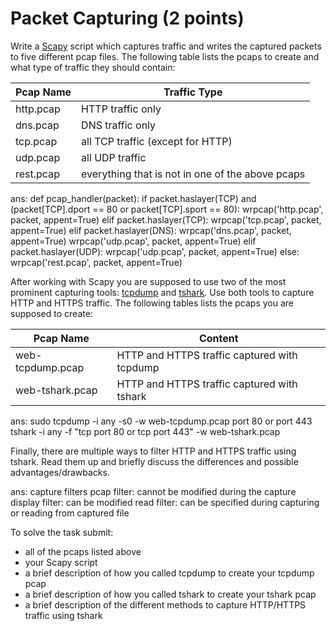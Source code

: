 # Packet Capturing (2 points)
Write a [Scapy](https://scapy.net/) script which captures traffic and writes the captured packets to five different pcap files. The following table lists the pcaps to create and what type of traffic they should contain:

| Pcap Name | Traffic Type |
| --------- | ------------ |
| http.pcap | HTTP traffic only |
| dns.pcap | DNS traffic only |
| tcp.pcap | all TCP traffic (except for HTTP) |
| udp.pcap | all UDP traffic |
| rest.pcap | everything that is not in one of the above pcaps |

ans:
def pcap_handler(packet):
	if packet.haslayer(TCP) and (packet[TCP].dport == 80 or packet[TCP].sport == 80):
		wrpcap('http.pcap', packet, appent=True)
	elif packet.haslayer(TCP):
		wrpcap('tcp.pcap', packet, appent=True)
	elif packet.haslayer(DNS):
		wrpcap('dns.pcap', packet, appent=True)
		wrpcap('udp.pcap', packet, appent=True)
	elif packet.haslayer(UDP):
		wrpcap('udp.pcap', packet, appent=True)
	else:
		wrpcap('rest.pcap', packet, appent=True)



After working with Scapy you are supposed to use two of the most prominent capturing tools: [tcpdump](https://www.tcpdump.org/) and [tshark](https://www.wireshark.org/docs/man-pages/tshark.html). Use both tools to capture HTTP and HTTPS traffic. The following tables lists the pcaps you are supposed to create:

| Pcap Name | Content |
| --------- | ------- |
| web-tcpdump.pcap | HTTP and HTTPS traffic captured with tcpdump |
| web-tshark.pcap | HTTP and HTTPS traffic captured with tshark |

ans:
sudo tcpdump -i any -s0 -w web-tcpdump.pcap port 80 or port 443
tshark -i any -f "tcp port 80 or tcp port 443" -w web-tshark.pcap


Finally, there are multiple ways to filter HTTP and HTTPS traffic using tshark. Read them up and briefly discuss the differences and possible advantages/drawbacks.

ans:
capture filters pcap filter: cannot be modified during the capture
display filter: can be modified
read filter: can be specified during capturing or reading from captured file


To solve the task submit:
 - all of the pcaps listed above
 - your Scapy script
 - a brief description of how you called tcpdump to create your tcpdump pcap
 - a brief description of how you called tshark to create your tshark pcap
 - a brief description of the different methods to capture HTTP/HTTPS traffic using tshark

